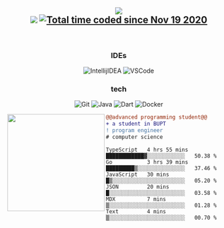 <h2 align="center">
  <img src="https://readme-typing-svg.herokuapp.com?color=%2336BCF7&center=false&vCenter=false&width=250&lines=Hello%2C+I'm+Travis" />
  <br>
  <img src="https://komarev.com/ghpvc/?username=TravisRoad&color=red" />
  <a href="https://wakatime.com/@3ad9961d-b2f1-40fb-98f9-d1ad5956c726">
    <img src="https://wakatime.com/badge/user/3ad9961d-b2f1-40fb-98f9-d1ad5956c726.svg" alt="Total time coded since Nov 19 2020" />
  </a>
</h2>

<!-- <table>
  <tr>
    <td><img width=90% src="https://github-readme-stats.vercel.app/api?username=TravisRoad&show_icons=true&theme=radical" /></td>
    <td><img src="https://github-readme-stats.vercel.app/api/top-langs/?username=TravisRoad&theme=radical&layout=compact&langs_count=6" alt="yop-long"/></td>
  </tr>
</table> -->

<!-- ![](https://github-readme-stats.vercel.app/api?username=TravisRoad&show_icons=true&theme=radical) -->

<!-- <img align="center" width=70% src="https://github-readme-stats.vercel.app/api?username=TravisRoad&show_icons=true&theme=radical" /> -->

<br>

<!-- <p><img align="center" src="https://github-readme-stats.vercel.app/api/wakatime?username=TravisRoad&layout=compact&theme=radical" /></p> -->

<div align="center">
<h3> IDEs </h3>

  <img alt="IntellijIDEA" src="https://img.shields.io/badge/-Intellij%20IDEA-000?&logo=Intellij%20IDEA&logoColor=FC444F" />
  <img alt="VSCode" src="https://img.shields.io/badge/-VSCode-000?&logo=Visual%20Studio%20Code&logoColor=007ACC" />

<h3> tech </h3>
  
  ![Git](https://img.shields.io/badge/-Git-000?&logo=git&logoColor=F05032)
  ![Java](https://img.shields.io/badge/-Java-000?&logo=Java&logoColor=C21325)
  ![Dart](https://img.shields.io/badge/-Dart-000?&logo=Dart&logoColor=C213ff)
  ![Docker](https://img.shields.io/badge/-Docker-000?&logo=Docker&logoColor=7833ff)
  
</div>

<img align="left" height="220" src="https://media.giphy.com/media/ao9DUiTKH60XS/giphy.gif"/>

```diff
@@advanced programming student@@
+ a student in BUPT
! program engineer
# computer science
```

<!--START_SECTION:waka-->

```text
TypeScript   4 hrs 55 mins   ████████████▓░░░░░░░░░░░░   50.38 %
Go           3 hrs 39 mins   █████████▒░░░░░░░░░░░░░░░   37.46 %
JavaScript   30 mins         █▒░░░░░░░░░░░░░░░░░░░░░░░   05.20 %
JSON         20 mins         █░░░░░░░░░░░░░░░░░░░░░░░░   03.58 %
MDX          7 mins          ▒░░░░░░░░░░░░░░░░░░░░░░░░   01.28 %
Text         4 mins          ▒░░░░░░░░░░░░░░░░░░░░░░░░   00.70 %
```

<!--END_SECTION:waka-->

<!--<img align="center" src="https://github-readme-stats.vercel.app/api/top-langs/?username=TravisRoad&theme=radical&layout=compact&langs_count=6" alt="yop-long"/> -->
